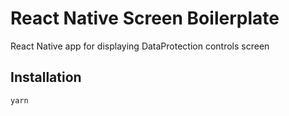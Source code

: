 # React Native Screen Boilerplate

React Native app for displaying DataProtection controls screen

## Installation

```
yarn
```
